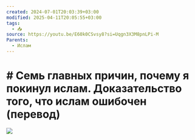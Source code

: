 ```yaml
---
created: 2024-07-01T20:03:39+03:00
modified: 2025-04-11T20:05:55+03:00
tags:
  - 📥
source: https://youtu.be/E60k0CSvsy8?si=Uqgn3X3M8pnLPi-M
Parents:
  - Ислам
---
```


# # Семь главных причин, почему я покинул ислам. Доказательство того, что ислам ошибочен (перевод)

![](https://youtu.be/E60k0CSvsy8?si=Uqgn3X3M8pnLPi-M)